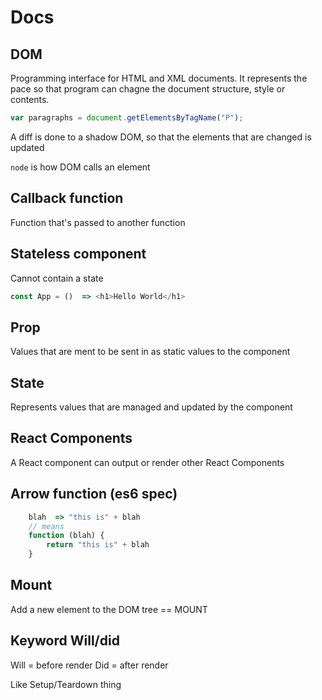 # Docs

## DOM
Programming interface for HTML and XML documents. It represents the pace so that program can chagne the document structure, style or contents.

```js
var paragraphs = document.getElementsByTagName("P");
```

A diff is done to a shadow DOM, so that the elements that are changed is updated

`node` is how DOM calls an element

## Callback function

Function that's passed to another function

## Stateless component
Cannot contain a state

```js
const App = ()  => <h1>Hello World</h1>
```

## Prop

Values that are ment to be sent in as static values to the component

## State

Represents values that are managed and updated by the component

## React Components

A React component can output or render other React Components

## Arrow function (es6 spec)
```js
    blah  => "this is" + blah
    // means
    function (blah) {
        return "this is" + blah
    }
```

## Mount

Add a new element to the DOM tree == MOUNT

## Keyword Will/did

Will = before render
Did = after render

Like Setup/Teardown thing
